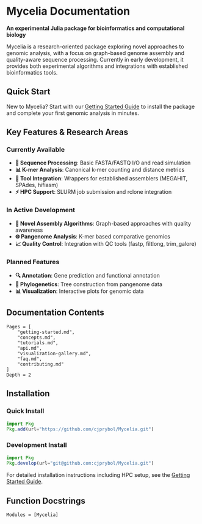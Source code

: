 # Mycelia Documentation

**An experimental Julia package for bioinformatics and computational biology**

Mycelia is a research-oriented package exploring novel approaches to genomic analysis, with a focus on graph-based genome assembly and quality-aware sequence processing. Currently in early development, it provides both experimental algorithms and integrations with established bioinformatics tools.

## Quick Start

New to Mycelia? Start with our [Getting Started Guide](getting-started.md) to install the package and complete your first genomic analysis in minutes.

## Key Features & Research Areas

### Currently Available
- **🧬 Sequence Processing**: Basic FASTA/FASTQ I/O and read simulation
- **📊 K-mer Analysis**: Canonical k-mer counting and distance metrics
- **🔧 Tool Integration**: Wrappers for established assemblers (MEGAHIT, SPAdes, hifiasm)
- **⚡ HPC Support**: SLURM job submission and rclone integration

### In Active Development  
- **🧪 Novel Assembly Algorithms**: Graph-based approaches with quality awareness
- **🌐 Pangenome Analysis**: K-mer based comparative genomics
- **📈 Quality Control**: Integration with QC tools (fastp, filtlong, trim_galore)

### Planned Features
- **🔍 Annotation**: Gene prediction and functional annotation
- **🌳 Phylogenetics**: Tree construction from pangenome data
- **📊 Visualization**: Interactive plots for genomic data

## Documentation Contents

```@contents
Pages = [
    "getting-started.md",
    "concepts.md",
    "tutorials.md", 
    "api.md",
    "visualization-gallery.md",
    "faq.md",
    "contributing.md"
]
Depth = 2
```

## Installation

### Quick Install
```julia
import Pkg
Pkg.add(url="https://github.com/cjprybol/Mycelia.git")
```

### Development Install
```julia
import Pkg
Pkg.develop(url="git@github.com:cjprybol/Mycelia.git")
```

For detailed installation instructions including HPC setup, see the [Getting Started Guide](getting-started.md).

## Function Docstrings

```@autodocs
Modules = [Mycelia]
```
